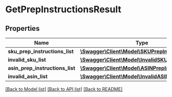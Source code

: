 # GetPrepInstructionsResult

## Properties
Name | Type | Description | Notes
------------ | ------------- | ------------- | -------------
**sku_prep_instructions_list** | [**\Swagger\Client\Model\SKUPrepInstructionsList**](SKUPrepInstructionsList.md) |  | [optional] 
**invalid_sku_list** | [**\Swagger\Client\Model\InvalidSKUList**](InvalidSKUList.md) |  | [optional] 
**asin_prep_instructions_list** | [**\Swagger\Client\Model\ASINPrepInstructionsList**](ASINPrepInstructionsList.md) |  | [optional] 
**invalid_asin_list** | [**\Swagger\Client\Model\InvalidASINList**](InvalidASINList.md) |  | [optional] 

[[Back to Model list]](../README.md#documentation-for-models) [[Back to API list]](../README.md#documentation-for-api-endpoints) [[Back to README]](../README.md)


